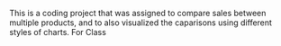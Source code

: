 This is a coding project that was assigned to compare sales between multiple products, and to also visualized the caparisons using different styles of charts.
For Class

